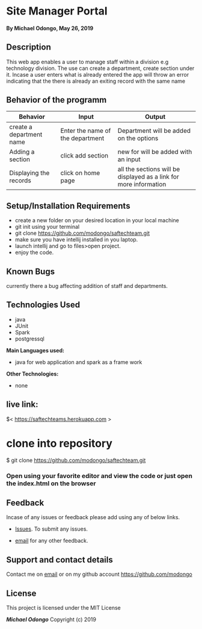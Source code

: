 # Site Manager Portal

#### By **Michael Odongo, May 26, 2019**

## Description
This web app enables a user to manage staff within a division e.g technology division. The use can create a department,  create section under it. Incase a user enters what 
is already entered the app will throw an error indicating that the there is already an exiting record with the same name


## Behavior of the programm

 | Behavior                                       |  Input | Output    |
 | ---------------------------------------------- | ------ | --------- |
 | create a department name  | Enter the name of the department     |  Department will be added on the options |
 |Adding a section| click add section   |  new for will be added with an input |
 |Displaying the records| click on home page  |  all the sections will be displayed as a link for more information|
 
## Setup/Installation Requirements

* create a new folder on your desired location in your local machine
* git init using your terminal
* git clone https://github.com/modongo/saftechteam.git
* make sure you have intellij installed in you laptop.
* launch intellij and go to files>open project.
* enjoy the code.

## Known Bugs

currently there a bug affecting addition of staff and departments. 

## Technologies Used
* java
* JUnit
* Spark
* postgressql

**Main Languages used:**

* java for web application and spark as a frame work


**Other Technologies:**

* none

## live link:

$< https://saftechteams.herokuapp.com >

# clone into repository

$ git clone  https://github.com/modongo/saftechteam.git
### Open using your favorite editor and view the code or just open the index.html on the browser

## Feedback

Incase of any issues or feedback please add using any of below links.

* [Issues]( https://github.com/modongo/saftechteam.issues). To submit any issues.

* [email](mikodongo@gmail.com) for any other feedback.

## Support and contact details

 Contact me on [email](mikodongo@gmail.com) or on my github account <https://github.com/modongo>


## License

This project is licensed under the MIT License

**_Michael Odongo_** Copyright (c) 2019